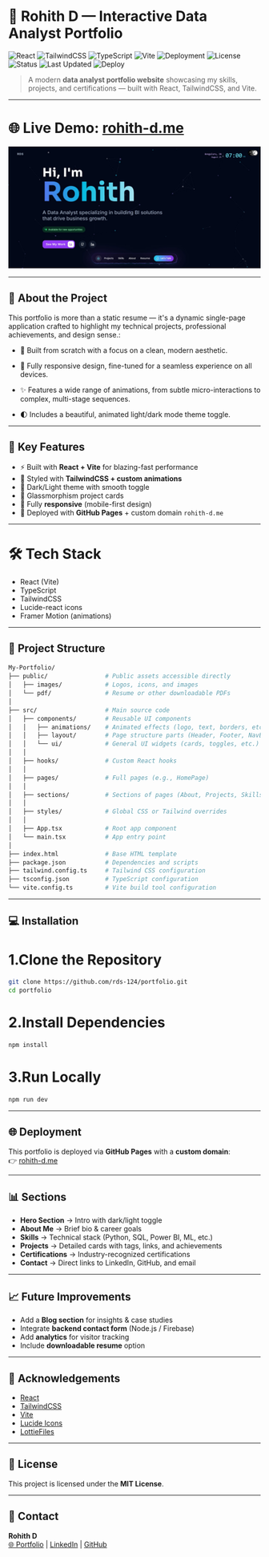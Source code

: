 # 🚀 Rohith D — Interactive Data Analyst Portfolio

![React](https://img.shields.io/badge/React-Used-blue?logo=react)
![TailwindCSS](https://img.shields.io/badge/TailwindCSS-Used-38B2AC?logo=tailwindcss)
![TypeScript](https://img.shields.io/badge/TypeScript-Used-3178C6?logo=typescript)
![Vite](https://img.shields.io/badge/Vite-Bundler-646CFF?logo=vite)
![Deployment](https://img.shields.io/badge/Deployment-GitHub%20Pages-black?logo=github)
![License](https://img.shields.io/badge/License-MIT-blueviolet)
![Status](https://img.shields.io/badge/Status-Live-brightgreen)
![Last Updated](https://img.shields.io/badge/Updated-Aug%202025-red)
![Deploy](https://github.com/rds-124/My-Portfolio/actions/workflows/deploy.yml/badge.svg)

> A modern **data analyst portfolio website** showcasing my skills, projects, and certifications — built with React, TailwindCSS, and Vite.

---
# 🌐 Live Demo:  **[rohith-d.me](https://rohith-d.me/)**
![Portfolio Preview](hero.jpg)

----

## 🚀 About the Project

This portfolio is more than a static resume — it's a dynamic single-page application
crafted to highlight my technical projects, professional achievements, and design sense.:

- 🎨 Built from scratch with a focus on a clean, modern aesthetic.

- 📱 Fully responsive design, fine-tuned for a seamless experience on all devices.

- ✨ Features a wide range of animations, from subtle micro-interactions to complex, multi-stage sequences.

- 🌓 Includes a beautiful, animated light/dark mode theme toggle.

---

## 🎯 Key Features

- ⚡ Built with **React + Vite** for blazing-fast performance
- 🎨 Styled with **TailwindCSS + custom animations**
- 🌌 Dark/Light theme with smooth toggle
- 🧊 Glassmorphism project cards
- 📱 Fully **responsive** (mobile-first design)
- 🚀 Deployed with **GitHub Pages** + custom domain `rohith-d.me`

---
# 🛠️ Tech Stack
- React (Vite)
- TypeScript
- TailwindCSS
- Lucide-react icons
- Framer Motion (animations)

---

## 📂 Project Structure

```bash
My-Portfolio/
├── public/                # Public assets accessible directly
│   ├── images/            # Logos, icons, and images
│   └── pdf/               # Resume or other downloadable PDFs
│
├── src/                   # Main source code
│   ├── components/        # Reusable UI components
│   │   ├── animations/    # Animated effects (logo, text, borders, etc.)
│   │   ├── layout/        # Page structure parts (Header, Footer, NavBar)
│   │   └── ui/            # General UI widgets (cards, toggles, etc.)
│   │
│   ├── hooks/             # Custom React hooks
│   │
│   ├── pages/             # Full pages (e.g., HomePage)
│   │
│   ├── sections/          # Sections of pages (About, Projects, Skills, etc.)
│   │
│   ├── styles/            # Global CSS or Tailwind overrides
│   │
│   ├── App.tsx            # Root app component
│   └── main.tsx           # App entry point
│
├── index.html             # Base HTML template
├── package.json           # Dependencies and scripts
├── tailwind.config.ts     # Tailwind CSS configuration
├── tsconfig.json          # TypeScript configuration
└── vite.config.ts         # Vite build tool configuration


```

---

## 💻 Installation


# 1.Clone the Repository
```bash
git clone https://github.com/rds-124/portfolio.git
cd portfolio
```

# 2.Install Dependencies
```bash
npm install
```

# 3.Run Locally
```bash
npm run dev
```

---

## 🌐 Deployment

This portfolio is deployed via **GitHub Pages** with a **custom domain**:  
👉 [rohith-d.me](https://rohith-d.me/)

---

## 📊 Sections

- **Hero Section** → Intro with dark/light toggle
- **About Me** → Brief bio & career goals
- **Skills** → Technical stack (Python, SQL, Power BI, ML, etc.)
- **Projects** → Detailed cards with tags, links, and achievements
- **Certifications** → Industry-recognized certifications
- **Contact** → Direct links to LinkedIn, GitHub, and email

---

## 📈 Future Improvements

- Add a **Blog section** for insights & case studies
- Integrate **backend contact form** (Node.js / Firebase)
- Add **analytics** for visitor tracking
- Include **downloadable resume** option

---

## 🙏 Acknowledgements

- [React](https://react.dev/)
- [TailwindCSS](https://tailwindcss.com/)
- [Vite](https://vitejs.dev/)
- [Lucide Icons](https://lucide.dev/)
- [LottieFiles](https://lottiefiles.com/)

---

## 📅 License

This project is licensed under the **MIT License**.

---

## 📧 Contact

**Rohith D**  
[🌐 Portfolio](https://rohith-d.me) | [LinkedIn](https://www.linkedin.com/in/rohith124) | [GitHub](https://github.com/rds-124)
